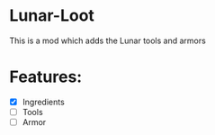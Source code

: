# Lunar-Loot
This is a mod which adds the Lunar tools and armors

# Features:
- [x] Ingredients
- [ ] Tools
- [ ] Armor
